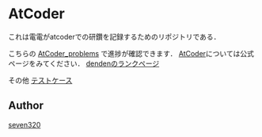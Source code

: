 

AtCoder
====

これは電電がatcoderでの研鑽を記録するためのリポジトリである．

こちらの
[AtCoder_problems](https://kenkoooo.com/atcoder/?user=denden12&rivals=&kind=category)
で進捗が確認できます．
[AtCoder](https://atcoder.jp/?lang=ja)については公式ページをみてください．
[dendenのランクページ](https://atcoder.jp/users/denden12)

その他
[テストケース](https://www.dropbox.com/sh/arnpe0ef5wds8cv/AAAk_SECQ2Nc6SVGii3rHX6Fa?dl=0)


## Author
[seven320](https://github.com/seven320)
